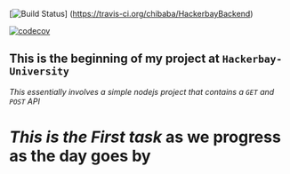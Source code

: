 [![Build Status](https://travis-ci.org/chibaba/HackerbayBackend.svg?branch=task3)]
(https://travis-ci.org/chibaba/HackerbayBackend)



[![codecov](https://codecov.io/gh/chibaba/HackerbayBackend/branch/task3/graph/badge.svg)](https://codecov.io/gh/chibaba/HackerbayBackend)


## This is the beginning of my project at `Hackerbay-University`
_This essentially involves a simple nodejs project that contains a `GET` and `POST` API_
# *This is the First task* as we progress as the day goes by